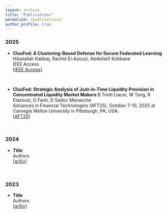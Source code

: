 ```yaml
---
layout: archive
title: "Publications"
permalink: /publications/
author_profile: true
---
```

### 2025
* <b>ClusFed: A Clustering-Based Defense for Secure Federated Learning</b>
<br>Hibatallah Kabbaj, Rachid El-Azouzi, Abdellatif Kobbane
<br> IEEE Access
<br> <a href="https://ieeexplore.ieee.org/document/11148242">[IEEE Access]</a>
<br>

* <b>ClusFed: Strategic Analysis of Just-in-Time Liquidity Provision in Concentrated Liquidity Market Makers
</b>B Trotti Llacer, W Tang, R Elazouzi, G Fanti, D Sadoc Menasche
<br>Advances in Financial Technologies (AFT25), October 7-10, 2025 at Carnegie Mellon University in Pittsburgh, PA, USA.
<br> <a href="https://advfintech.org/aft25/program.html">[AFT25]</a>
<br>


### 2024
* <b>Title</b>
<br>Authors
<br> <a href="https://arxiv.org/abs/">[arXiv]</a>
<br>


### 2023
* <b>Title</b>
<br>Authors
<br> <a href="https://arxiv.org/abs/">[arXiv]</a>
<br>

